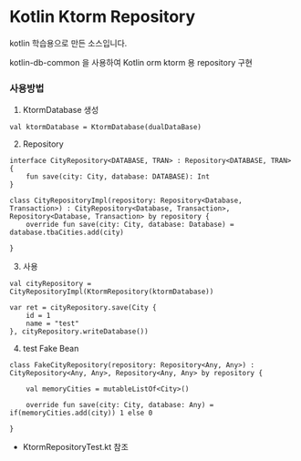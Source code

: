 # Kotlin Ktorm Repository 
kotlin 학습용으로 만든 소스입니다.

kotlin-db-common 을 사용하여 Kotlin orm ktorm 용 repository 구현

### 사용방법

1) KtormDatabase 생성

```
val ktormDatabase = KtormDatabase(dualDataBase)
```

2) Repository 
```
interface CityRepository<DATABASE, TRAN> : Repository<DATABASE, TRAN> {
    fun save(city: City, database: DATABASE): Int
}

class CityRepositoryImpl(repository: Repository<Database, Transaction>) : CityRepository<Database, Transaction>, Repository<Database, Transaction> by repository {
    override fun save(city: City, database: Database) = database.tbaCities.add(city)

}
```

3) 사용
```
val cityRepository = CityRepositoryImpl(KtormRepository(ktormDatabase))

var ret = cityRepository.save(City {
    id = 1
    name = "test"
}, cityRepository.writeDatabase())

```

4) test Fake Bean
```
class FakeCityRepository(repository: Repository<Any, Any>) : CityRepository<Any, Any>, Repository<Any, Any> by repository {

    val memoryCities = mutableListOf<City>()

    override fun save(city: City, database: Any) = if(memoryCities.add(city)) 1 else 0

}
```

* KtormRepositoryTest.kt 참조
